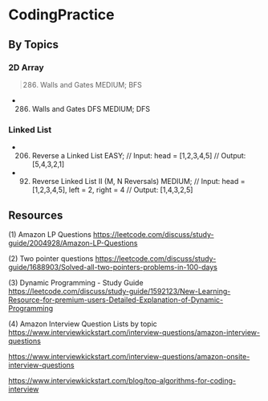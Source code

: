 # CodingPractice

## By Topics

### 2D Array

> 286. Walls and Gates
MEDIUM; BFS

- 286. Walls and Gates DFS
MEDIUM; DFS

### Linked List

- 206. Reverse a Linked List
EASY; 
// Input: head = [1,2,3,4,5]
// Output: [5,4,3,2,1]

- 92. Reverse Linked List II (M, N Reversals)
MEDIUM; 
// Input: head = [1,2,3,4,5], left = 2, right = 4
// Output: [1,4,3,2,5]


## Resources

(1) Amazon LP Questions
https://leetcode.com/discuss/study-guide/2004928/Amazon-LP-Questions

(2) Two pointer questions
https://leetcode.com/discuss/study-guide/1688903/Solved-all-two-pointers-problems-in-100-days

(3) Dynamic Programming - Study Guide
https://leetcode.com/discuss/study-guide/1592123/New-Learning-Resource-for-premium-users-Detailed-Explanation-of-Dynamic-Programming

(4) Amazon Interview Question Lists by topic
https://www.interviewkickstart.com/interview-questions/amazon-interview-questions

https://www.interviewkickstart.com/interview-questions/amazon-onsite-interview-questions

https://www.interviewkickstart.com/blog/top-algorithms-for-coding-interview
